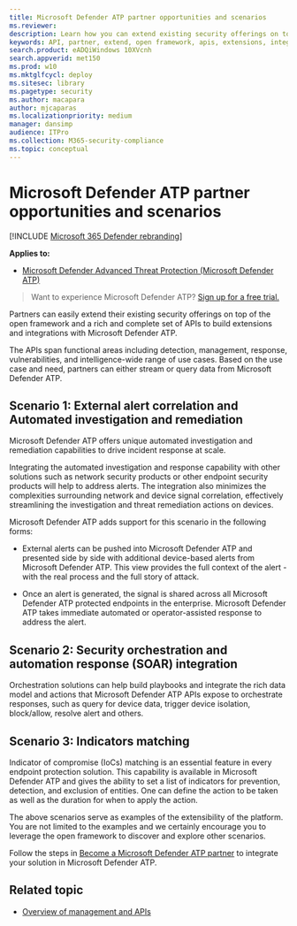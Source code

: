 ```yaml
---
title: Microsoft Defender ATP partner opportunities and scenarios
ms.reviewer: 
description: Learn how you can extend existing security offerings on top of the open framework and a rich set of APIs to build extensions and integrations with Microsoft Defender ATP
keywords: API, partner, extend, open framework, apis, extensions, integrations, detection, management, response, vulnerabilities, intelligence
search.product: eADQiWindows 10XVcnh
search.appverid: met150
ms.prod: w10
ms.mktglfcycl: deploy
ms.sitesec: library
ms.pagetype: security
ms.author: macapara
author: mjcaparas
ms.localizationpriority: medium
manager: dansimp
audience: ITPro
ms.collection: M365-security-compliance 
ms.topic: conceptual 
---
```


# Microsoft Defender ATP partner opportunities and scenarios

[!INCLUDE [Microsoft 365 Defender rebranding](../../includes/microsoft-defender.md)]


**Applies to:** 
- [Microsoft Defender Advanced Threat Protection (Microsoft Defender ATP)](https://go.microsoft.com/fwlink/p/?linkid=2146631)

> Want to experience Microsoft Defender ATP? [Sign up for a free trial.](https://www.microsoft.com/microsoft-365/windows/microsoft-defender-atp?ocid=docs-wdatp-exposedapis-abovefoldlink) 


Partners can easily extend their existing security offerings on top of the open framework and a rich and complete set of APIs to build extensions and integrations with Microsoft Defender ATP. 

The APIs span functional areas including detection, management, response, vulnerabilities, and intelligence-wide range of use cases. Based on the use case and need, partners can either stream or query data from Microsoft Defender ATP. 


## Scenario 1: External alert correlation and Automated investigation and remediation
Microsoft Defender ATP offers unique automated investigation and remediation capabilities to drive incident response at scale. 

Integrating the automated investigation and response capability with other solutions such as network security products or other endpoint security products will help to address alerts. The integration also minimizes the complexities surrounding network and device signal correlation, effectively streamlining the investigation and threat remediation actions on devices.

Microsoft Defender ATP adds support for this scenario in the following forms:

- External alerts can be pushed into Microsoft Defender ATP and presented side by side with additional device-based alerts from Microsoft Defender ATP. This view provides the full context of the alert - with the real process and the full story of attack.

- Once an alert is generated, the signal is shared across all Microsoft Defender ATP protected endpoints in the enterprise. Microsoft Defender ATP takes immediate automated or operator-assisted response to address the alert.

## Scenario 2: Security orchestration and automation response (SOAR) integration
Orchestration solutions can help build playbooks and integrate the rich data model and actions that Microsoft Defender ATP APIs expose to orchestrate responses, such as query for device data, trigger device isolation, block/allow, resolve alert and others.

## Scenario 3: Indicators matching 
Indicator of compromise (IoCs) matching is an essential feature in every endpoint protection solution. This capability is available in Microsoft Defender ATP and gives the ability to set a list of indicators for prevention, detection, and exclusion of entities. One can define the action to be taken as well as the duration for when to apply the action.

The above scenarios serve as examples of the extensibility of the platform. You are not limited to the examples and we certainly encourage you to leverage the open framework to discover and explore other scenarios.

Follow the steps in [Become a Microsoft Defender ATP partner](get-started-partner-integration.md) to integrate your solution in Microsoft Defender ATP.

## Related topic
- [Overview of management and APIs](management-apis.md)
